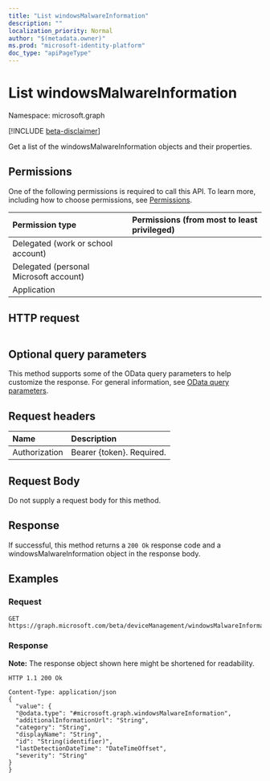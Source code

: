 ```yaml
---
title: "List windowsMalwareInformation"
description: ""
localization_priority: Normal
author: "$(metadata.owner)"
ms.prod: "microsoft-identity-platform"
doc_type: "apiPageType"
---
```


# List windowsMalwareInformation

Namespace: microsoft.graph

[!INCLUDE [beta-disclaimer](../../includes/beta-disclaimer.md)]

Get a list of the windowsMalwareInformation objects and their properties.

## Permissions

One of the following permissions is required to call this API. To learn more, including how to choose permissions, see [Permissions](/graph/permissions-reference).

| Permission type                        | Permissions (from most to least privileged) |
| :------------------------------------- | :------------------------------------------ |
| Delegated (work or school account)     |                                             |
| Delegated (personal Microsoft account) |                                             |
| Application                            |                                             |

## HTTP request

<!-- {
  "blockType": "ignored"
}
-->

```http

```

## Optional query parameters

This method supports some of the OData query parameters to help customize the response. For general information, see [OData query parameters](/graph/query-parameters).

## Request headers

| Name          | Description               |
| :------------ | :------------------------ |
| Authorization | Bearer {token}. Required. |

## Request Body

<!-- Actions and Functions -->

<!-- CRUD Methods -->

Do not supply a request body for this method.

## Response

If successful, this method returns a `200 Ok` response code and a windowsMalwareInformation object in the response body.

## Examples

### Request

<!-- {
  "blockType": "request",
  "name": "list_windowsmalwareinformation"
}
-->

```http
GET https://graph.microsoft.com/beta/deviceManagement/windowsMalwareInformation/{id}

```

### Response

**Note:** The response object shown here might be shortened for readability.

<!-- {
  "blockType": "response",
  "truncated": true,
  "@odata.type": "microsoft.management.services.api.windowsMalwareInformation"
}
-->

```http
HTTP 1.1 200 Ok

Content-Type: application/json
{
  "value": {
  "@odata.type": "#microsoft.graph.windowsMalwareInformation",
  "additionalInformationUrl": "String",
  "category": "String",
  "displayName": "String",
  "id": "String(identifier)",
  "lastDetectionDateTime": "DateTimeOffset",
  "severity": "String"
}
}

```